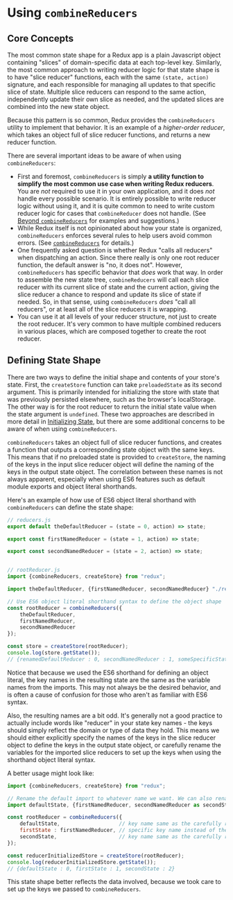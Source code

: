 # Using `combineReducers`

## Core Concepts


The most common state shape for a Redux app is a plain Javascript object containing "slices" of domain-specific data at each top-level key.  Similarly, the most common approach to writing reducer logic for that state shape is to have "slice reducer" functions, each with the same `(state, action)` signature, and each responsible for managing all updates to that specific slice of state.  Multiple slice reducers can respond to the same action, independently update their own slice as needed, and the updated slices are combined into the new state object.

Because this pattern is so common, Redux provides the `combineReducers` utility to implement that behavior.  It is an example of a _higher-order reducer_, which takes an object full of slice reducer functions, and returns a new reducer function.

There are several important ideas to be aware of when using `combineReducers`:


- First and foremost, `combineReducers` is simply **a utility function to simplify the most common use case when writing Redux reducers**.  You are *not* required to use it in your own application, and it does *not* handle every possible scenario.  It is entirely possible to write reducer logic without using it, and it is quite common to need to write custom reducer logic for cases that `combineReducer` does not handle.  (See [Beyond `combineReducers`](./BeyondCombineReducers.md) for examples and suggestions.)  
- While Redux itself is not opinionated about how your state is organized, `combineReducers` enforces several rules to help users avoid common errors.  (See [`combineReducers`](../../api/combineReducers.md) for details.)
- One frequently asked question is whether Redux "calls all reducers" when dispatching an action.  Since there really is only one root reducer function, the default answer is "no, it does not".  However, `combineReducers` has specific behavior that _does_ work that way.  In order to assemble the new state tree, `combineReducers` will call each slice reducer with its current slice of state and the current action, giving the slice reducer a chance to respond and update its slice of state if needed.  So, in that sense, using `combineReducers` _does_ "call all reducers", or at least all of the slice reducers it is wrapping.
- You can use it at all levels of your reducer structure, not just to create the root reducer.  It's very common to have multiple combined reducers in various places, which are composed together to create the root reducer.


## Defining State Shape

There are two ways to define the initial shape and contents of your store's state.  First, the `createStore` function can take `preloadedState` as its second argument.  This is primarily intended for initializing the store with state that was previously persisted elsewhere, such as the browser's localStorage.  The other way is for the root reducer to return the initial state value when the state argument is `undefined`.  These two approaches are described in more detail in [Initializing State](./InitializingState.md), but there are some additional concerns to be aware of when using `combineReducers`.

`combineReducers` takes an object full of slice reducer functions, and creates a function that outputs a corresponding state object with the same keys.  This means that if no preloaded state is provided to `createStore`, the naming of the keys in the input slice reducer object will define the naming of the keys in the output state object.  The correlation between these names is not always apparent, especially when using ES6 features such as default module exports and object literal shorthands.

Here's an example of how use of ES6 object literal shorthand with `combineReducers` can define the state shape:

```js
// reducers.js
export default theDefaultReducer = (state = 0, action) => state;

export const firstNamedReducer = (state = 1, action) => state;

export const secondNamedReducer = (state = 2, action) => state;


// rootReducer.js
import {combineReducers, createStore} from "redux";

import theDefaultReducer, {firstNamedReducer, secondNamedReducer} "./reducers";

// Use ES6 object literal shorthand syntax to define the object shape
const rootReducer = combineReducers({
    theDefaultReducer,
    firstNamedReducer,
    secondNamedReducer
});

const store = createStore(rootReducer);
console.log(store.getState());
// {renamedDefaultReducer : 0, secondNamedReducer : 1, someSpecificStateKeyName : 2}
```

Notice that because we used the ES6 shorthand for defining an object literal, the key names in the resulting state are the same as the variable names from the imports.  This may not always be the desired behavior, and is often a cause of confusion for those who aren't as familiar with ES6 syntax.

Also, the resulting names are a bit odd.  It's generally not a good practice to actually include words like "reducer" in your state key names - the keys should simply reflect the domain or type of data they hold.  This means we should either explicitly specify the names of the keys in the slice reducer object to define the keys in the output state object, or carefully rename the variables for the imported slice reducers to set up the keys when using the shorthand object literal syntax.

A better usage might look like:

```js
import {combineReducers, createStore} from "redux";

// Rename the default import to whatever name we want. We can also rename a named import.
import defaultState, {firstNamedReducer, secondNamedReducer as secondState} from "./reducers";

const rootReducer = combineReducers({
    defaultState,                   // key name same as the carefully renamed default export
    firstState : firstNamedReducer, // specific key name instead of the variable name
    secondState,                    // key name same as the carefully renamed named export
});

const reducerInitializedStore = createStore(rootReducer);
console.log(reducerInitializedStore.getState());
// {defaultState : 0, firstState : 1, secondState : 2}
```

This state shape better reflects the data involved, because we took care to set up the keys we passed to `combineReducers`.
